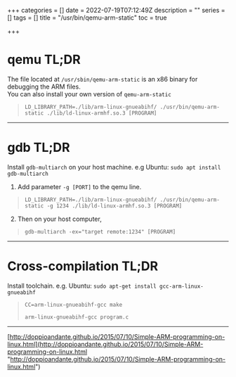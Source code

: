 +++
categories = []
date = 2022-07-19T07:12:49Z
description = ""
series = []
tags = []
title = "/usr/bin/qemu-arm-static"
toc = true

+++
# qemu TL;DR

The file located at `/usr/sbin/qemu-arm-static` is an x86 binary for debugging the ARM files.  
You can also install your own version of `qemu-arm-static`

> `LD_LIBRARY_PATH=./lib/arm-linux-gnueabihf/ ./usr/bin/qemu-arm-static ./lib/ld-linux-armhf.so.3 [PROGRAM]`

***

# gdb TL;DR

Install `gdb-multiarch` on your host machine. e.g Ubuntu: `sudo apt install gdb-multiarch`

1. Add parameter `-g [PORT]` to the qemu line.

> `LD_LIBRARY_PATH=./lib/arm-linux-gnueabihf/ ./usr/bin/qemu-arm-static -g 1234 ./lib/ld-linux-armhf.so.3 [PROGRAM]`

2. Then on your host computer,

> `gdb-multiarch -ex="target remote:1234" [PROGRAM]`

***

# Cross-compilation TL;DR

Install toolchain. e.g. Ubuntu: `sudo apt-get install gcc-arm-linux-gnueabihf`

> `CC=arm-linux-gnueabihf-gcc make`
>
> `arm-linux-gnueabihf-gcc program.c`

***

[http://doppioandante.github.io/2015/07/10/Simple-ARM-programming-on-linux.html](http://doppioandante.github.io/2015/07/10/Simple-ARM-programming-on-linux.html "http://doppioandante.github.io/2015/07/10/Simple-ARM-programming-on-linux.html")